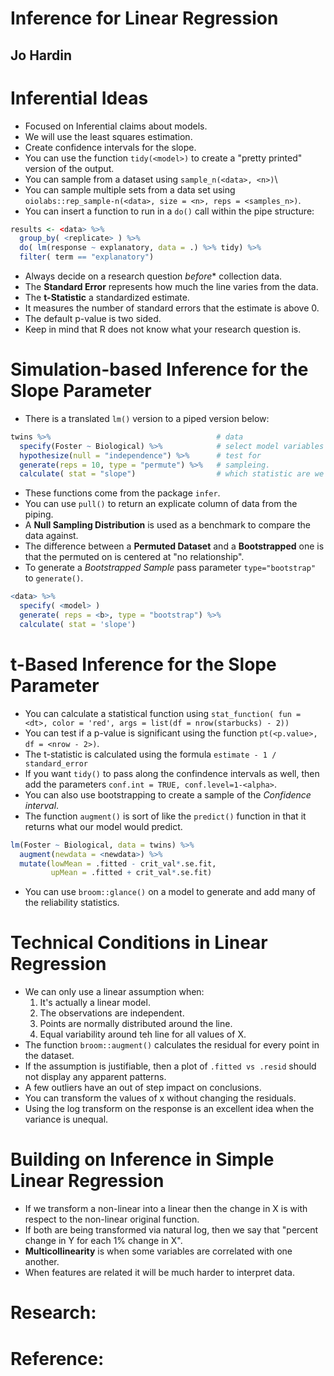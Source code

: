 # Inference for Linear Regression
## Jo Hardin

# Inferential Ideas
- Focused on Inferential claims about models.
- We will use the least squares estimation.
- Create confidence intervals for the slope.
- You can use the function `tidy(<model>)` to create a "pretty printed" version of the output.
- You can sample from a dataset using `sample_n(<data>, <n>)`\
- You can sample multiple sets from a data set using `oiolabs::rep_sample-n(<data>, size = <n>, reps = <samples_n>)`.
- You can insert a function to run in a `do()` call within the pipe structure:
```r
results <- <data> %>%
  group_by( <replicate> ) %>%
  do( lm(response ~ explanatory, data = .) %>% tidy) %>%
  filter( term == "explanatory")
```
- Always decide on a research question *before** collection data.
- The **Standard Error** represents how much the line varies from the data.
- The **t-Statistic** a standardized estimate.
- It measures the number of standard errors that the estimate is above 0.
- The default p-value is two sided.
- Keep in mind that R does not know what your research question is.


# Simulation-based Inference for the Slope Parameter
- There is a translated `lm()` version to a piped version below:
```r
twins %>%                                     # data
  specify(Foster ~ Biological) %>%            # select model variables
  hypothesize(null = "independence") %>%      # test for
  generate(reps = 10, type = "permute") %>%   # sampleing.
  calculate( stat = "slope")                  # which statistic are we after
```
- These functions come from the package `infer`.
- You can use `pull()` to return an explicate column of data from the piping.
- A **Null Sampling Distribution** is used as a benchmark to compare the data against.
- The difference between a **Permuted Dataset** and a **Bootstrapped** one is that the permuted on is centered at "no relationship".
- To generate a *Bootstrapped Sample* pass parameter `type="bootstrap"` to `generate()`.
```r
<data> %>%
  specify( <model> )
  generate( reps = <b>, type = "bootstrap") %>%
  calculate( stat = 'slope')
```

# t-Based Inference for the Slope Parameter
- You can calculate a statistical function using `stat_function( fun = <dt>, color = 'red', args = list(df = nrow(starbucks) - 2))`
- You can test if a p-value is significant using the function `pt(<p.value>, df = <nrow - 2>)`.
- The t-statistic is calculated using the formula `estimate - 1 / standard_error`
- If you want `tidy()` to pass along the confindence intervals as well, then add the parameters `conf.int = TRUE, conf.level=1-<alpha>`.
- You can also use bootstrapping to create a sample of the *Confidence interval*.
- The function `augment()` is sort of like the `predict()` function in that it returns what our model would predict.
```r
lm(Foster ~ Biological, data = twins) %>%
  augment(newdata = <newdata>) %>%
  mutate(lowMean = .fitted - crit_val*.se.fit,
         upMean = .fitted + crit_val*.se.fit)
```
- You can use `broom::glance()` on a model to generate and add many of the reliability statistics.

# Technical Conditions in Linear Regression
- We can only use a linear assumption when:
  1. It's actually a linear model.
  2. The observations are independent.
  3. Points are normally distributed around the line.
  4. Equal variability around teh line for all values of X.
- The function `broom::augment()` calculates the residual for every point in the dataset.
- If the assumption is justifiable, then a plot of `.fitted vs .resid` should not display any apparent patterns.
- A few outliers have an out of step impact on conclusions.
- You can transform the values of x without changing the residuals.
- Using the log transform on the response is an excellent idea when the variance is unequal.

# Building on Inference in Simple Linear Regression
- If we transform a non-linear into a linear then the change in X is with respect to the non-linear original function.
- If both are being transformed via natural log, then we say that "percent change in Y for each 1% change in X".
- **Multicollinearity** is when some variables are correlated with one another.
- When features are related it will be much harder to interpret data.

# Research:

# Reference:
